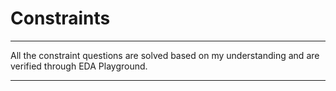 # Constraints

**********************************************************************************************************
All the constraint questions are solved based on my understanding and are verified through EDA Playground. 
**********************************************************************************************************
